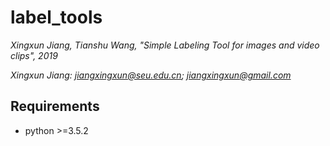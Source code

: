 # label_tools
*Xingxun Jiang, Tianshu Wang, "Simple Labeling Tool for images and video clips", 2019*

*Xingxun Jiang: jiangxingxun@seu.edu.cn; jiangxingxun@gmail.com*

## Requirements
- python >=3.5.2
